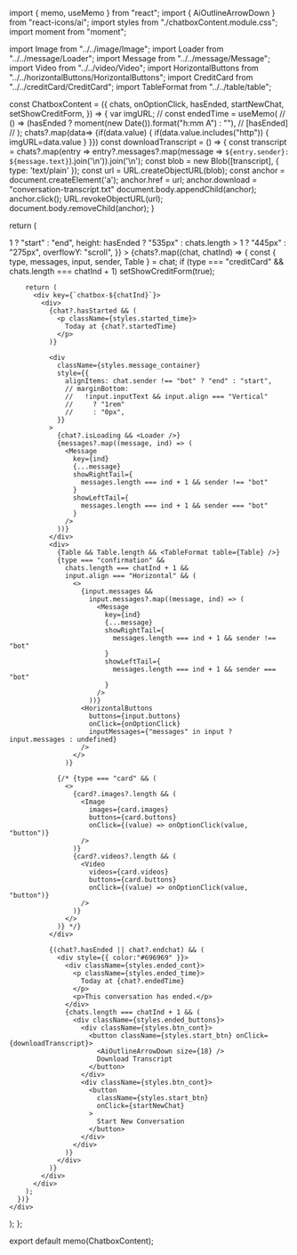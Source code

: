 import { memo, useMemo } from "react";
import { AiOutlineArrowDown } from "react-icons/ai";
import styles from "./chatboxContent.module.css";
import moment from "moment";

import Image from "../../image/Image";
import Loader from "../../message/Loader";
import Message from "../../message/Message";
import Video from "../../video/Video";
import HorizontalButtons from "../../horizontalButtons/HorizontalButtons";
import CreditCard from "../../creditCard/CreditCard";
import TableFormat from "../../table/table";

const ChatboxContent = ({
  chats,
  onOptionClick,
  hasEnded,
  startNewChat,
  setShowCreditForm,
}) => {
  var imgURL;
  // const endedTime = useMemo(
  //   () => (hasEnded ? moment(new Date()).format("h:mm A") : ""),
  //   [hasEnded]
  // );
chats?.map(data=>
  {if(data.value)
    {
      if(data.value.includes("http"))
        {
          imgURL=data.value
        }
    }})
  const downloadTranscript = () => {
    const transcript = chats?.map(entry => entry?.messages?.map(message => `${entry.sender}: ${message.text}`).join('\n')).join('\n');
    const blob = new Blob([transcript], { type: 'text/plain' });
    const url = URL.createObjectURL(blob);
    const anchor = document.createElement('a');
    anchor.href = url;
    anchor.download = "conversation-transcript.txt"
    document.body.appendChild(anchor);
    anchor.click();
    URL.revokeObjectURL(url);
    document.body.removeChild(anchor);
  }

  return (
    <div
      className={styles.wrapper}
      style={{
        justifyContent: chats.length > 1 ? "start" : "end",
        height: hasEnded ? "535px" : chats.length > 1 ? "445px" : "275px",
        overflowY: "scroll",
      }}
    >
      {chats?.map((chat, chatInd) => {
        const { type, messages, input, sender, Table } = chat;
        if (type === "creditCard" && chats.length === chatInd + 1)
          setShowCreditForm(true);

        return (
          <div key={`chatbox-${chatInd}`}>
            <div>
              {chat?.hasStarted && (
                <p className={styles.started_time}>
                  Today at {chat?.startedTime}
                </p>
              )}

              <div
                className={styles.message_container}
                style={{
                  alignItems: chat.sender !== "bot" ? "end" : "start",
                  // marginBottom:
                  //   !input.inputText && input.align === "Vertical"
                  //     ? "1rem"
                  //     : "0px",
                }}
              >
                {chat?.isLoading && <Loader />}
                {messages?.map((message, ind) => (
                  <Message
                    key={ind}
                    {...message}
                    showRightTail={
                      messages.length === ind + 1 && sender !== "bot"
                    }
                    showLeftTail={
                      messages.length === ind + 1 && sender === "bot"
                    }
                  />
                ))}
              </div>
              <div>
                {Table && Table.length && <TableFormat table={Table} />}
                {type === "confirmation" &&
                  chats.length === chatInd + 1 &&
                  input.align === "Horizontal" && (
                    <>
                      {input.messages &&
                        input.messages?.map((message, ind) => (
                          <Message
                            key={ind}
                            {...message}
                            showRightTail={
                              messages.length === ind + 1 && sender !== "bot"
                            }
                            showLeftTail={
                              messages.length === ind + 1 && sender === "bot"
                            }
                          />
                        ))}
                      <HorizontalButtons
                        buttons={input.buttons}
                        onClick={onOptionClick}
                        inputMessages={"messages" in input ? input.messages : undefined}
                      />
                    </>
                  )}

                {/* {type === "card" && (
                  <>
                    {card?.images?.length && (
                      <Image
                        images={card.images}
                        buttons={card.buttons}
                        onClick={(value) => onOptionClick(value, "button")}
                      />
                    )}
                    {card?.videos?.length && (
                      <Video
                        videos={card.videos}
                        buttons={card.buttons}
                        onClick={(value) => onOptionClick(value, "button")}
                      />
                    )}
                  </>
                )} */}
              </div>

              {(chat?.hasEnded || chat?.endchat) && (
                <div style={{ color:"#696969" }}>
                  <div className={styles.ended_cont}>
                    <p className={styles.ended_time}>
                      Today at {chat?.endedTime}
                    </p>
                    <p>This conversation has ended.</p>
                  </div>
                  {chats.length === chatInd + 1 && (
                    <div className={styles.ended_buttons}>
                      <div className={styles.btn_cont}>           
                        <button className={styles.start_btn} onClick={downloadTranscript}>  
                          <AiOutlineArrowDown size={18} />
                          Download Transcript
                        </button>
                      </div>
                      <div className={styles.btn_cont}>
                        <button
                          className={styles.start_btn}
                          onClick={startNewChat}
                        >
                          Start New Conversation
                        </button>
                      </div>
                    </div>
                  )}
                </div>
              )}
            </div>
          </div>
        );
      })}
    </div>
  );
};

export default memo(ChatboxContent);
